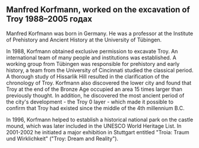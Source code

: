 ## Manfred Korfmann, worked on the excavation of Troy 1988–2005 годах

Manfred Korfmann was born in Germany. He was a professor at the Institute of Prehistory and Ancient History at the University of Tübingen.

In 1988, Korfmann obtained exclusive permission to excavate Troy. An international team of many people and institutions was established. A working group from Tübingen was responsible for prehistory and early history, a team from the University of Cincinnati studied the classical period. A thorough study of Hissarlik Hill resulted in the clarification of the chronology of Troy. Korfmann also discovered the lower city and found that Troy at the end of the Bronze Age occupied an area 15 times larger than previously thought. In addition, he discovered the most ancient period of the city's development - the Troy 0 layer - which made it possible to confirm that Troy had existed since the middle of the 4th millennium B.C.

In 1996, Korfmann helped to establish a historical national park on the castle mound, which was later included in the UNESCO World Heritage List. In 2001-2002 he initiated a major exhibition in Stuttgart entitled "Troia: Traum und Wirklichkeit" ("Troy: Dream and Reality").
